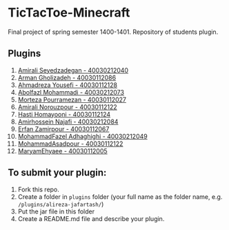 # TicTacToe-Minecraft
Final project of spring semester 1400-1401. Repository of students plugin.

## Plugins
1. [Amirali Seyedzadegan - 40030212040](https://github.com/apnit/TicTacToe-Minecraft/tree/main/plugins/AmirAli_Seyedzadegan)
2. [Arman Gholizadeh - 40030112086](https://github.com/apnit/TicTacToe-Minecraft/tree/main/plugins/ArmanGholizadeh)
3. [Ahmadreza Yousefi - 40030112128](https://github.com/apnit/TicTacToe-Minecraft/tree/main/plugins/Ahmadreza-Yousefi)
4. [Abolfazl Mohammadi - 40030212073](https://github.com/apnit/TicTacToe-Minecraft/tree/main/plugins/abolfazl-mohammadi)
5. [Morteza Pourramezan - 40030112027](https://github.com/apnit/TicTacToe-Minecraft/tree/main/plugins/Morteza-Pourramzan)
6. [Amirali Norouzpour - 40030112122](https://github.com/apnit/TicTacToe-Minecraft/tree/main/plugins/Amirali_Norouzpour)
7. [Hasti Homayooni - 40030112124](https://github.com/apnit/TicTacToe-Minecraft/tree/main/plugins/Hasti_Homayooni)
8. [Amirhossein Najafi - 40030212084](https://github.com/apnit/TicTacToe-Minecraft/tree/main/plugins/Amir-Najafi)
9. [Erfan Zamirpour - 40030112067](https://github.com/apnit/TicTacToe-Minecraft/tree/main/plugins/ErfanZamirpour)
10. [MohammadFazel Adhaghighi - 40030212049](https://github.com/apnit/TicTacToe-Minecraft/tree/main/plugins/MohammadFazel_Adhaghighi)
11. [MohammadAsadpour - 40030112122](https://github.com/apnit/TicTacToe-Minecraft/tree/main/plugins/MohammadAsadpour)
12. [MaryamEhyaee - 40030112005](https://github.com/apnit/TicTacToe-Minecraft/tree/main/plugins/MaryamEhyaee)

## To submit your plugin:
1. Fork this repo.
2. Create a folder in `plugins` folder (your full name as the folder name, e.g. `/plugins/alireza-jafartash/`)
3. Put the jar file in this folder
4. Create a README.md file and describe your plugin.
